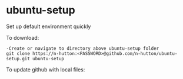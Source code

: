 ubuntu-setup
============

Set up default environment quickly

To download:  

	-Create or navigate to directory above ubuntu-setup folder 
	git clone https://n-hutton:<PASSWORD>@github.com/n-hutton/ubuntu-setup.git ubuntu-setup

To update github with local files:
